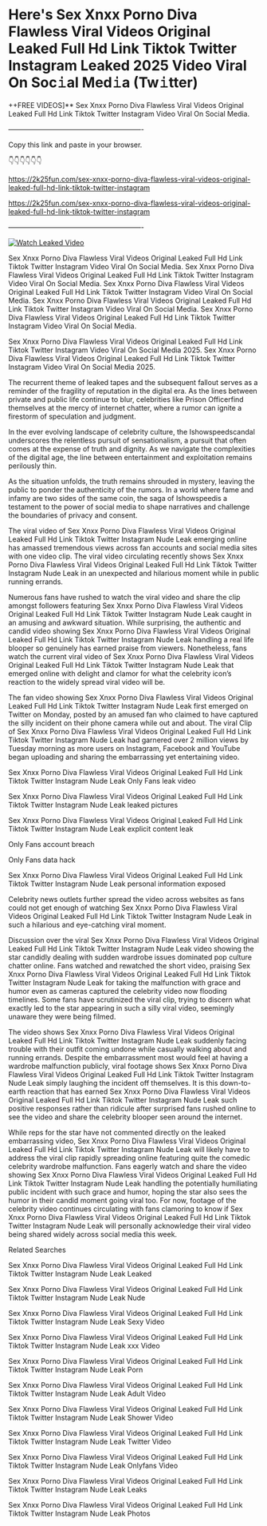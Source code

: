 # Here's Sex ️Xnxx ️Porno Diva Flawless Viral Videos Original Leaked Full Hd Link Tiktok Twitter Instagram Leaked 2025 Video Viral On Soc𝚒al Med𝚒a (Tw𝚒tter)

++FREE VIDEOS]** Sex ️Xnxx ️Porno Diva Flawless Viral Videos Original Leaked Full Hd Link Tiktok Twitter Instagram Video Viral On Social Media.

———————————————————-

Copy this link and paste in your browser.

👇👇👇👇👇👇

https://2k25fun.com/sex-️xnxx-️porno-diva-flawless-viral-videos-original-leaked-full-hd-link-tiktok-twitter-instagram

https://2k25fun.com/sex-️xnxx-️porno-diva-flawless-viral-videos-original-leaked-full-hd-link-tiktok-twitter-instagram

———————————————————-

[![Watch Leaked Video](https://miro.medium.com/v2/resize:fit:828/format:webp/1*cilzJN44JGOrTw9NJCrNHA.gif "Watch Leaked Video")](https://2k25fun.com/sex-️xnxx-️porno-diva-flawless-viral-videos-original-leaked-full-hd-link-tiktok-twitter-instagram)

Sex ️Xnxx ️Porno Diva Flawless Viral Videos Original Leaked Full Hd Link Tiktok Twitter Instagram Video Viral On Social Media. Sex ️Xnxx ️Porno Diva Flawless Viral Videos Original Leaked Full Hd Link Tiktok Twitter Instagram Video Viral On Social Media. Sex ️Xnxx ️Porno Diva Flawless Viral Videos Original Leaked Full Hd Link Tiktok Twitter Instagram Video Viral On Social Media. Sex ️Xnxx ️Porno Diva Flawless Viral Videos Original Leaked Full Hd Link Tiktok Twitter Instagram Video Viral On Social Media. Sex ️Xnxx ️Porno Diva Flawless Viral Videos Original Leaked Full Hd Link Tiktok Twitter Instagram Video Viral On Social Media.

Sex ️Xnxx ️Porno Diva Flawless Viral Videos Original Leaked Full Hd Link Tiktok Twitter Instagram Video Viral On Social Media 2025. Sex ️Xnxx ️Porno Diva Flawless Viral Videos Original Leaked Full Hd Link Tiktok Twitter Instagram Video Viral On Social Media 2025.

The recurrent theme of leaked tapes and the subsequent fallout serves as a reminder of the fragility of reputation in the digital era. As the lines between private and public life continue to blur, celebrities like Prison Officerfind themselves at the mercy of internet chatter, where a rumor can ignite a firestorm of speculation and judgment.

In the ever evolving landscape of celebrity culture, the Ishowspeedscandal underscores the relentless pursuit of sensationalism, a pursuit that often comes at the expense of truth and dignity. As we navigate the complexities of the digital age, the line between entertainment and exploitation remains perilously thin.

As the situation unfolds, the truth remains shrouded in mystery, leaving the public to ponder the authenticity of the rumors. In a world where fame and infamy are two sides of the same coin, the saga of Ishowspeedis a testament to the power of social media to shape narratives and challenge the boundaries of privacy and consent.

The viral video of Sex ️Xnxx ️Porno Diva Flawless Viral Videos Original Leaked Full Hd Link Tiktok Twitter Instagram Nude Leak emerging online has amassed tremendous views across fan accounts and social media sites with one video clip. The viral video circulating recently shows Sex ️Xnxx ️Porno Diva Flawless Viral Videos Original Leaked Full Hd Link Tiktok Twitter Instagram Nude Leak in an unexpected and hilarious moment while in public running errands.

Numerous fans have rushed to watch the viral video and share the clip amongst followers featuring Sex ️Xnxx ️Porno Diva Flawless Viral Videos Original Leaked Full Hd Link Tiktok Twitter Instagram Nude Leak caught in an amusing and awkward situation. While surprising, the authentic and candid video showing Sex ️Xnxx ️Porno Diva Flawless Viral Videos Original Leaked Full Hd Link Tiktok Twitter Instagram Nude Leak handling a real life blooper so genuinely has earned praise from viewers. Nonetheless, fans watch the current viral video of Sex ️Xnxx ️Porno Diva Flawless Viral Videos Original Leaked Full Hd Link Tiktok Twitter Instagram Nude Leak that emerged online with delight and clamor for what the celebrity icon’s reaction to the widely spread viral video will be.

The fan video showing Sex ️Xnxx ️Porno Diva Flawless Viral Videos Original Leaked Full Hd Link Tiktok Twitter Instagram Nude Leak first emerged on Twitter on Monday, posted by an amused fan who claimed to have captured the silly incident on their phone camera while out and about. The viral Clip of Sex ️Xnxx ️Porno Diva Flawless Viral Videos Original Leaked Full Hd Link Tiktok Twitter Instagram Nude Leak had garnered over 2 million views by Tuesday morning as more users on Instagram, Facebook and YouTube began uploading and sharing the embarrassing yet entertaining video.

Sex ️Xnxx ️Porno Diva Flawless Viral Videos Original Leaked Full Hd Link Tiktok Twitter Instagram Nude Leak Only Fans leak video

Sex ️Xnxx ️Porno Diva Flawless Viral Videos Original Leaked Full Hd Link Tiktok Twitter Instagram Nude Leak leaked pictures

Sex ️Xnxx ️Porno Diva Flawless Viral Videos Original Leaked Full Hd Link Tiktok Twitter Instagram Nude Leak explicit content leak

Only Fans account breach

Only Fans data hack

Sex ️Xnxx ️Porno Diva Flawless Viral Videos Original Leaked Full Hd Link Tiktok Twitter Instagram Nude Leak personal information exposed

Celebrity news outlets further spread the video across websites as fans could not get enough of watching Sex ️Xnxx ️Porno Diva Flawless Viral Videos Original Leaked Full Hd Link Tiktok Twitter Instagram Nude Leak in such a hilarious and eye-catching viral moment.

Discussion over the viral Sex ️Xnxx ️Porno Diva Flawless Viral Videos Original Leaked Full Hd Link Tiktok Twitter Instagram Nude Leak video showing the star candidly dealing with sudden wardrobe issues dominated pop culture chatter online. Fans watched and rewatched the short video, praising Sex ️Xnxx ️Porno Diva Flawless Viral Videos Original Leaked Full Hd Link Tiktok Twitter Instagram Nude Leak for taking the malfunction with grace and humor even as cameras captured the celebrity video now flooding timelines. Some fans have scrutinized the viral clip, trying to discern what exactly led to the star appearing in such a silly viral video, seemingly unaware they were being filmed.

The video shows Sex ️Xnxx ️Porno Diva Flawless Viral Videos Original Leaked Full Hd Link Tiktok Twitter Instagram Nude Leak suddenly facing trouble with their outfit coming undone while casually walking about and running errands. Despite the embarrassment most would feel at having a wardrobe malfunction publicly, viral footage shows Sex ️Xnxx ️Porno Diva Flawless Viral Videos Original Leaked Full Hd Link Tiktok Twitter Instagram Nude Leak simply laughing the incident off themselves. It is this down-to-earth reaction that has earned Sex ️Xnxx ️Porno Diva Flawless Viral Videos Original Leaked Full Hd Link Tiktok Twitter Instagram Nude Leak such positive responses rather than ridicule after surprised fans rushed online to see the video and share the celebrity blooper seen around the internet.

While reps for the star have not commented directly on the leaked embarrassing video, Sex ️Xnxx ️Porno Diva Flawless Viral Videos Original Leaked Full Hd Link Tiktok Twitter Instagram Nude Leak will likely have to address the viral clip rapidly spreading online featuring quite the comedic celebrity wardrobe malfunction. Fans eagerly watch and share the video showing Sex ️Xnxx ️Porno Diva Flawless Viral Videos Original Leaked Full Hd Link Tiktok Twitter Instagram Nude Leak handling the potentially humiliating public incident with such grace and humor, hoping the star also sees the humor in their candid moment going viral too. For now, footage of the celebrity video continues circulating with fans clamoring to know if Sex ️Xnxx ️Porno Diva Flawless Viral Videos Original Leaked Full Hd Link Tiktok Twitter Instagram Nude Leak will personally acknowledge their viral video being shared widely across social media this week.

Related Searches

Sex ️Xnxx ️Porno Diva Flawless Viral Videos Original Leaked Full Hd Link Tiktok Twitter Instagram Nude Leak Leaked

Sex ️Xnxx ️Porno Diva Flawless Viral Videos Original Leaked Full Hd Link Tiktok Twitter Instagram Nude Leak Nude

Sex ️Xnxx ️Porno Diva Flawless Viral Videos Original Leaked Full Hd Link Tiktok Twitter Instagram Nude Leak Sexy Video

Sex ️Xnxx ️Porno Diva Flawless Viral Videos Original Leaked Full Hd Link Tiktok Twitter Instagram Nude Leak xxx Video

Sex ️Xnxx ️Porno Diva Flawless Viral Videos Original Leaked Full Hd Link Tiktok Twitter Instagram Nude Leak Porn

Sex ️Xnxx ️Porno Diva Flawless Viral Videos Original Leaked Full Hd Link Tiktok Twitter Instagram Nude Leak Adult Video

Sex ️Xnxx ️Porno Diva Flawless Viral Videos Original Leaked Full Hd Link Tiktok Twitter Instagram Nude Leak Shower Video

Sex ️Xnxx ️Porno Diva Flawless Viral Videos Original Leaked Full Hd Link Tiktok Twitter Instagram Nude Leak Twitter Video

Sex ️Xnxx ️Porno Diva Flawless Viral Videos Original Leaked Full Hd Link Tiktok Twitter Instagram Nude Leak Onlyfans Video

Sex ️Xnxx ️Porno Diva Flawless Viral Videos Original Leaked Full Hd Link Tiktok Twitter Instagram Nude Leak Leaks

Sex ️Xnxx ️Porno Diva Flawless Viral Videos Original Leaked Full Hd Link Tiktok Twitter Instagram Nude Leak Photos